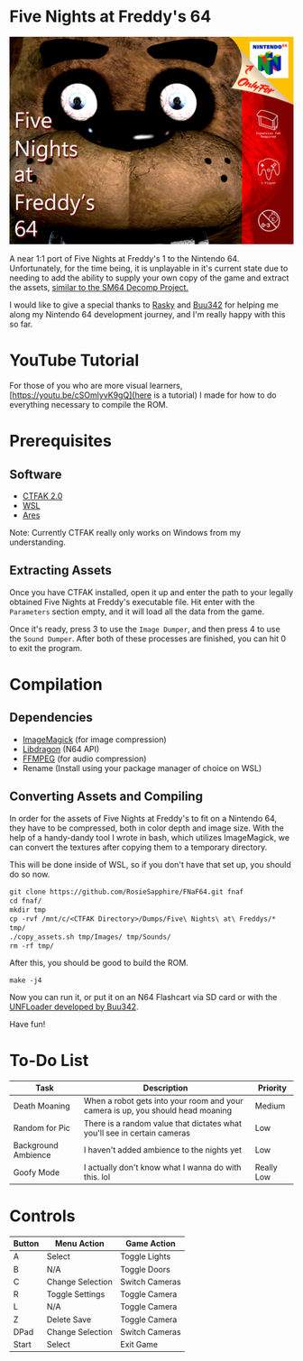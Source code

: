 # Five Nights at Freddy's 64
![Artwork by Rosie Sapphire, Quilt and Spooky Илюхa](https://github.com/RosieSapphire/FNaF64/blob/main/coverart.png?raw=true)

A near 1:1 port of Five Nights at Freddy's 1 to the Nintendo 64.
Unfortunately, for the time being, it is unplayable in it's current state
due to needing to add the ability to supply your own copy of the game and
extract the assets, [similar to the SM64 Decomp Project.](https://github.com/n64decomp/sm64)

I would like to give a special thanks to [Rasky](https://github.com/rasky) and
[Buu342](https://github.com/buu342) for helping me along my Nintendo 64 development
journey, and I'm really happy with this so far.

# YouTube Tutorial
For those of you who are more visual learners, [https://youtu.be/cSOmlyvK9gQ](here is a tutorial)
I made for how to do everything necessary to compile the ROM.

# Prerequisites
## Software
* [CTFAK 2.0](https://github.com/CTFAK/CTFAK2.0)
* [WSL](https://learn.microsoft.com/en-us/windows/wsl/install)
* [Ares](https://ares-emu.net)

Note: Currently CTFAK really only works on Windows from my understanding.

## Extracting Assets
Once you have CTFAK installed, open it up and enter the path to your
legally obtained Five Nights at Freddy's executable file.
Hit enter with the `Parameters` section empty, and it will load
all the data from the game.

Once it's ready, press 3 to use the `Image Dumper`, and then
press 4 to use the `Sound Dumper`. After both of these processes
are finished, you can hit 0 to exit the program.

# Compilation
## Dependencies
* [ImageMagick](https://imagemagick.org) (for image compression)
* [Libdragon](https://github.com/DragonMinded/libdragon) (N64 API)
* [FFMPEG](https://ffmpeg.org/download.html) (for audio compression)
* Rename (Install using your package manager of choice on WSL)

## Converting Assets and Compiling
In order for the assets of Five Nights at Freddy's to fit on a Nintendo 64, they
have to be compressed, both in color depth and image size. With the help of
a handy-dandy tool I wrote in bash, which utilizes ImageMagick, we can convert
the textures after copying them to a temporary directory.

This will be done inside of WSL, so if you don't have that set up, you should do so now.

```
git clone https://github.com/RosieSapphire/FNaF64.git fnaf
cd fnaf/
mkdir tmp
cp -rvf /mnt/c/<CTFAK Directory>/Dumps/Five\ Nights\ at\ Freddys/* tmp/
./copy_assets.sh tmp/Images/ tmp/Sounds/
rm -rf tmp/
```

After this, you should be good to build the ROM.

```
make -j4
```

Now you can run it, or put it on an N64 Flashcart via
SD card or with the [UNFLoader developed by Buu342](https://github.com/buu342/N64-UNFLoader).

Have fun!

# To-Do List
| Task | Description | Priority |
|--|--|--|
| Death Moaning | When a robot gets into your room and your camera is up, you should head moaning | Medium |
| Random for Pic | There is a random value that dictates what you'll see in certain cameras | Low |
| Background Ambience | I haven't added ambience to the nights yet | Low |
| Goofy Mode | I actually don't know what I wanna do with this. lol | Really Low |

# Controls
| Button | Menu Action | Game Action |
|--|--|--|
| A | Select | Toggle Lights |
| B | N/A | Toggle Doors |
| C | Change Selection | Switch Cameras |
| R | Toggle Settings | Toggle Camera |
| L | N/A | Toggle Camera |
| Z | Delete Save | Toggle Camera |
| DPad | Change Selection | Switch Cameras |
| Start | Select | Exit Game |
